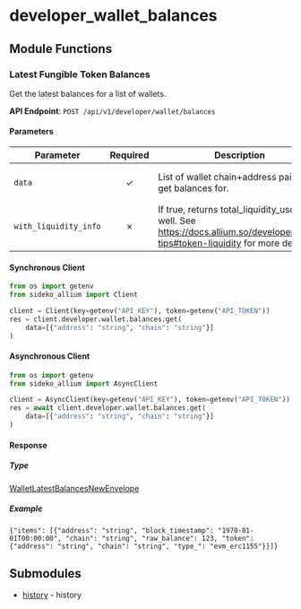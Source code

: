 # developer_wallet_balances

## Module Functions
### Latest Fungible Token Balances <a name="get"></a>

Get the latest balances for a list of wallets.

**API Endpoint**: `POST /api/v1/developer/wallet/balances`

#### Parameters

| Parameter | Required | Description | Example |
|-----------|:--------:|-------------|--------|
| `data` | ✓ | List of wallet chain+address pairs to get balances for. | `[{"address": "string", "chain": "string"}]` |
| `with_liquidity_info` | ✗ | If true, returns total_liquidity_usd as well. See https://docs.allium.so/developer/data-tips#token-liquidity for more details. | `True` |

#### Synchronous Client

```python
from os import getenv
from sideko_allium import Client

client = Client(key=getenv("API_KEY"), token=getenv("API_TOKEN"))
res = client.developer.wallet.balances.get(
    data=[{"address": "string", "chain": "string"}]
)

```

#### Asynchronous Client

```python
from os import getenv
from sideko_allium import AsyncClient

client = AsyncClient(key=getenv("API_KEY"), token=getenv("API_TOKEN"))
res = await client.developer.wallet.balances.get(
    data=[{"address": "string", "chain": "string"}]
)

```

#### Response

##### Type
[WalletLatestBalancesNewEnvelope](/sideko_allium/types/models/wallet_latest_balances_new_envelope.py)

##### Example
`{"items": [{"address": "string", "block_timestamp": "1970-01-01T00:00:00", "chain": "string", "raw_balance": 123, "token": {"address": "string", "chain": "string", "type_": "evm_erc1155"}}]}`
<!-- CUSTOM DOCS START -->

<!-- CUSTOM DOCS END -->

## Submodules
- [history](history/README.md) - history

